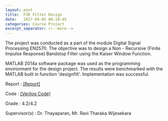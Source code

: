 ```yaml
---
layout: post
title:  FIR Filter Design
date:   2017-09-05 00:10:45
categories: Course Project
excerpt_separator: <!--more-->
---
```

The project was conducted as a part of the module Digital Signal Processing EN2570. The objective was to design a Non - Recursive (Finite Impulse Response) Bandstop Filter using the Kaiser Window Function.
<!--more-->

MATLAB 2014a software package was used as the programming environment for the design project. The results were benchmarked with the MATLAB built in function 'designfilt'. Implementation was successful.

Report  :   [[Report]](https://drive.google.com/open?id=1gmtAsZcpuABd0QqDMkicSs2xlJqFKVOS)

Code    :   [[Verilog Code]](https://github.com/Laknath1996/FIR---Filter-Design)

Grade   :   4.2/4.2

Supervisor(s)   :   Dr. Thayaparan, Mr. Ravi Tharaka Wijesekara


